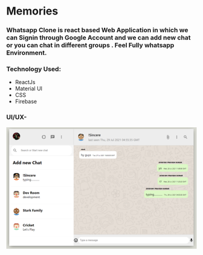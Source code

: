 # Memories
### Whatsapp Clone is react based Web Application in which we can Signin through Google Account and we can add new chat or you can chat in different groups . Feel Fully whatsapp Environment.
### Technology Used: 
* ReactJs
* Material UI
* CSS
* Firebase


### UI/UX-
![alt text](https://github.com/praveshstark/WhatsappClone/blob/main/src/assests/client.png?raw=true)